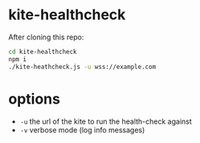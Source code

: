 kite-healthcheck
================
After cloning this repo:
``` bash
cd kite-healthcheck
npm i
./kite-heathcheck.js -u wss://example.com
```
# options
* `-u` the url of the kite to run the health-check against
* `-v` verbose mode (log info messages)
